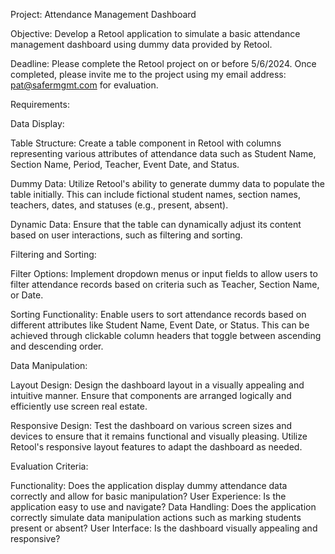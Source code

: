 Project: Attendance Management Dashboard

Objective:
Develop a Retool application to simulate a basic attendance management dashboard using dummy data provided by Retool. 

Deadline: Please complete the Retool project on or before 5/6/2024. Once completed, please invite me to the project using my email address: pat@safermgmt.com for evaluation.

Requirements:

Data Display:

Table Structure: Create a table component in Retool with columns representing various attributes of attendance data such as Student Name, Section Name, Period, Teacher, Event Date, and Status.

Dummy Data: Utilize Retool's ability to generate dummy data to populate the table initially. This can include fictional student names, section names, teachers, dates, and statuses (e.g., present, absent).

Dynamic Data: Ensure that the table can dynamically adjust its content based on user interactions, such as filtering and sorting.

Filtering and Sorting:

Filter Options: Implement dropdown menus or input fields to allow users to filter attendance records based on criteria such as Teacher, Section Name, or Date.

Sorting Functionality: Enable users to sort attendance records based on different attributes like Student Name, Event Date, or Status. This can be achieved through clickable column headers that toggle between ascending and descending order.

Data Manipulation:

Layout Design: Design the dashboard layout in a visually appealing and intuitive manner. Ensure that components are arranged logically and efficiently use screen real estate.

Responsive Design: Test the dashboard on various screen sizes and devices to ensure that it remains functional and visually pleasing. Utilize Retool's responsive layout features to adapt the dashboard as needed.

Evaluation Criteria:

Functionality: Does the application display dummy attendance data correctly and allow for basic manipulation?
User Experience: Is the application easy to use and navigate?
Data Handling: Does the application correctly simulate data manipulation actions such as marking students present or absent?
User Interface: Is the dashboard visually appealing and responsive?